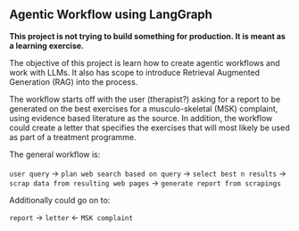 ## Agentic Workflow using LangGraph

**This project is not trying to build something for production. It is meant as a learning exercise.**

The objective of this project is learn how to create agentic workflows and work with LLMs. It also has scope to introduce Retrieval Augmented Generation (RAG) into the process.


The workflow starts off with the user (therapist?) asking for a report to be generated on the best exercises for a musculo-skeletal (MSK) complaint, using evidence based literature as the source. In addition, the workflow could create a letter that specifies the exercises that will most likely be used as part of a treatment programme.

The general workflow is:<br><br>
```user query``` -> ```plan web search based on query``` -> ```select best n results``` -> ```scrap data from resulting web pages``` -> ```generate report from scrapings```<br>

Additionally could go on to:<br>

```report``` -> ```letter``` <- ```MSK complaint```